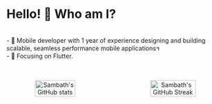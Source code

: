 <!--suppress HtmlDeprecatedAttribute -->
# Hello! 👋 Who am I? #
<div>
<br/>
- 🔭 Mobile developer with 1 year of experience designing and building scalable, seamless performance mobile applications។<br/>
- 🌱 Focusing on Flutter.<br/>
<!-- - 👍 Experienced in DevOps, CI/CD, especially with AWS and Azure also GCP<br/> -->
<!-- - 😍 Developed some AI Apps and integrated with web and ChatGPT. -->
<br/><br/>

</div>

<p align="center" style="display: flex; justify-content: center; gap: 50px;">
  <img src="https://github-readme-stats.vercel.app/api?username=hulsambath&show_icons=true&theme=tokyonight" alt="Sambath's GitHub stats" width="43%" />
  <img src="https://streak-stats.demolab.com/?user=hulsambath&theme=tokyonight" alt="Sambath's GitHub Streak" width="45.5%" />
</p>
